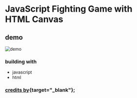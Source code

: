 # JavaScript Fighting Game with HTML Canvas

## demo
![demo]()

### building with
- javascript 
- html

### [credits by](https://www.youtube.com/watch?v=vyqbNFMDRGQ&t=111s){target="_blank"};
